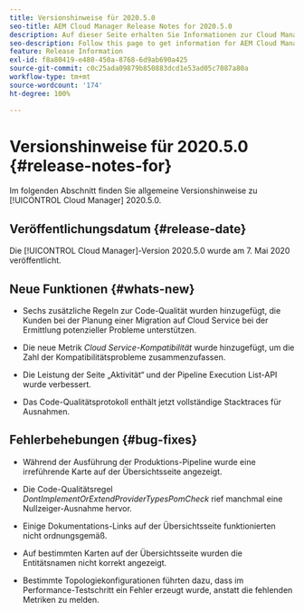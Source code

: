 ```yaml
---
title: Versionshinweise für 2020.5.0
seo-title: AEM Cloud Manager Release Notes for 2020.5.0
description: Auf dieser Seite erhalten Sie Informationen zur Cloud Manager-Version 2020.5.0.
seo-description: Follow this page to get information for AEM Cloud Manager Release 2020.5.0
feature: Release Information
exl-id: f8a80419-e480-450a-8768-6d9ab690a425
source-git-commit: c0c25ada09879b850883dcd1e53ad05c7087a80a
workflow-type: tm+mt
source-wordcount: '174'
ht-degree: 100%

---
```


# Versionshinweise für 2020.5.0 {#release-notes-for}

Im folgenden Abschnitt finden Sie allgemeine Versionshinweise zu [!UICONTROL Cloud Manager] 2020.5.0.

## Veröffentlichungsdatum {#release-date}

Die [!UICONTROL Cloud Manager]-Version 2020.5.0 wurde am 7. Mai 2020 veröffentlicht.

## Neue Funktionen {#whats-new}

* Sechs zusätzliche Regeln zur Code-Qualität wurden hinzugefügt, die Kunden bei der Planung einer Migration auf Cloud Service bei der Ermittlung potenzieller Probleme unterstützen.

* Die neue Metrik *Cloud Service-Kompatibilität* wurde hinzugefügt, um die Zahl der Kompatibilitätsprobleme zusammenzufassen.

* Die Leistung der Seite „Aktivität“ und der Pipeline Execution List-API wurde verbessert.

* Das Code-Qualitätsprotokoll enthält jetzt vollständige Stacktraces für Ausnahmen.

## Fehlerbehebungen {#bug-fixes}

* Während der Ausführung der Produktions-Pipeline wurde eine irreführende Karte auf der Übersichtsseite angezeigt.

* Die Code-Qualitätsregel *DontImplementOrExtendProviderTypesPomCheck* rief manchmal eine Nullzeiger-Ausnahme hervor.

* Einige Dokumentations-Links auf der Übersichtsseite funktionierten nicht ordnungsgemäß.

* Auf bestimmten Karten auf der Übersichtsseite wurden die Entitätsnamen nicht korrekt angezeigt.

* Bestimmte Topologiekonfigurationen führten dazu, dass im Performance-Testschritt ein Fehler erzeugt wurde, anstatt die fehlenden Metriken zu melden.
